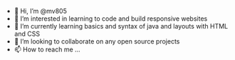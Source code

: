 - 👋 Hi, I’m @mv805
- 👀 I’m interested in learning to code and build responsive websites
- 🌱 I’m currently learning basics and syntax of java and layouts with HTML and CSS
- 💞️ I’m looking to collaborate on any open source projects
- 📫 How to reach me ...

<!---
mv805/mv805 is a ✨ special ✨ repository because its `README.md` (this file) appears on your GitHub profile.
You can click the Preview link to take a look at your changes.
--->
